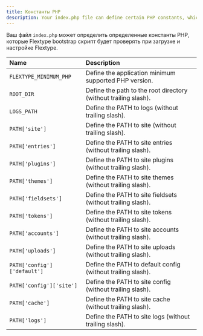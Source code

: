 ```yaml
---
title: Константы PHP
description: Your index.php file can define certain PHP constants, which Flextype bootstrap script will check for while loading and configuring Flextype.
---
```


Ваш файл `index.php` может определить определенные константы PHP, которые Flextype bootstrap скрипт будет проверять при загрузке и настройке Flextype.

| Name                        | Description                                                     |
|:--------------------------- |:--------------------------------------------------------------- |
| `FLEXTYPE_MINIMUM_PHP`      | Define the application minimum supported PHP version.           |
| `ROOT_DIR`                  | Define the path to the root directory (without trailing slash). |
| `LOGS_PATH`                 | Define the PATH to logs (without trailing slash).               |
| `PATH['site']`              | Define the PATH to site (without trailing slash).               |
| `PATH['entries']`           | Define the PATH to site entries (without trailing slash).       |
| `PATH['plugins']`           | Define the PATH to site plugins (without trailing slash).       |
| `PATH['themes']`            | Define the PATH to site themes (without trailing slash).        |
| `PATH['fieldsets']`         | Define the PATH to site fieldsets (without trailing slash).     |
| `PATH['tokens']`            | Define the PATH to site tokens (without trailing slash).        |
| `PATH['accounts']`          | Define the PATH to site accounts (without trailing slash).      |
| `PATH['uploads']`           | Define the PATH to site uploads (without trailing slash).       |
| `PATH['config']['default']` | Define the PATH to default config (without trailing slash).     |
| `PATH['config']['site']`    | Define the PATH to site config (without trailing slash).        |
| `PATH['cache']`             | Define the PATH to site cache (without trailing slash).         |
| `PATH['logs']`              | Define the PATH to site logs (without trailing slash).          |

